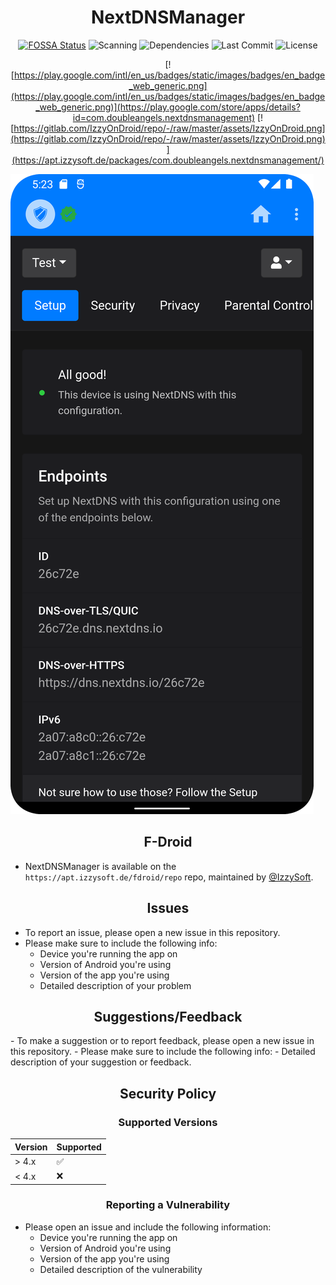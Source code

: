 

<div align="center">
      
# NextDNSManager

[![FOSSA Status](https://app.fossa.com/api/projects/git%2Bgithub.com%2Fdoubleangels%2FNextDNSManager.svg?type=shield&issueType=license)](https://app.fossa.com/projects/git%2Bgithub.com%2Fdoubleangels%2FNextDNSManager?ref=badge_shield&issueType=license) ![Scanning](https://img.shields.io/github/actions/workflow/status/doubleangels/NextDNSManager/.github/workflows/android.yml) ![Dependencies](https://img.shields.io/librariesio/github/doubleangels/NextDNSManager) ![Last Commit](https://img.shields.io/github/last-commit/doubleangels/NextDNSManager) ![License](https://img.shields.io/github/license/doubleangels/NextDNSManager) 
      
[![https://play.google.com/intl/en_us/badges/static/images/badges/en_badge_web_generic.png](https://play.google.com/intl/en_us/badges/static/images/badges/en_badge_web_generic.png)](https://play.google.com/store/apps/details?id=com.doubleangels.nextdnsmanagement)
[![https://gitlab.com/IzzyOnDroid/repo/-/raw/master/assets/IzzyOnDroid.png](https://gitlab.com/IzzyOnDroid/repo/-/raw/master/assets/IzzyOnDroid.png)](https://apt.izzysoft.de/packages/com.doubleangels.nextdnsmanagement/)
      
</div>
      
![Screenshot](screenshot.png)

<div align="center">

## F-Droid
      
</div>

- NextDNSManager is available on the ```https://apt.izzysoft.de/fdroid/repo``` repo, maintained by [@IzzySoft](https://github.com/IzzySoft).

<div align="center">

## Issues
      
</div>

- To report an issue, please open a new issue in this repository.
- Please make sure to include the following info:
  - Device you're running the app on
  - Version of Android you're using
  - Version of the app you're using
  - Detailed description of your problem

<div align="center">

## Suggestions/Feedback
      
</div>
- To make a suggestion or to report feedback, please open a new issue in this repository.
- Please make sure to include the following info:
  - Detailed description of your suggestion or feedback.

<div align="center">
      
## Security Policy
### Supported Versions
      
</div>

| Version | Supported          |
|---------|--------------------|
| > 4.x   | :white_check_mark: |
| < 4.x   | :x:                |
       
<div align="center">

### Reporting a Vulnerability

</div>

- Please open an issue and include the following information:
  - Device you're running the app on
  - Version of Android you're using
  - Version of the app you're using
  - Detailed description of the vulnerability

